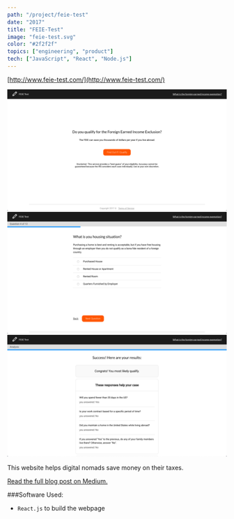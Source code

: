```yaml
---
path: "/project/feie-test"
date: "2017"
title: "FEIE-Test"
image: "feie-test.svg"
color: "#2f2f2f"
topics: ["engineering", "product"]
tech: ["JavaScript", "React", "Node.js"]
---
```


[http://www.feie-test.com/](http://www.feie-test.com/)

![FEIE-Test Landing Page](/images/feie-test/landing-page.png "Landing Page")
![FEIE-Test Question](/images/feie-test/question.png "Question")
![FEIE-Test Result](/images/feie-test/result.png "Result")

This website helps digital nomads save money on their taxes.

[Read the full blog post on Medium.](https://medium.com/@anthonycastrio/how-to-pay-no-united-states-income-tax-while-traveling-the-world-2e6aaac69299)

###Software Used:
* `React.js` to build the webpage
